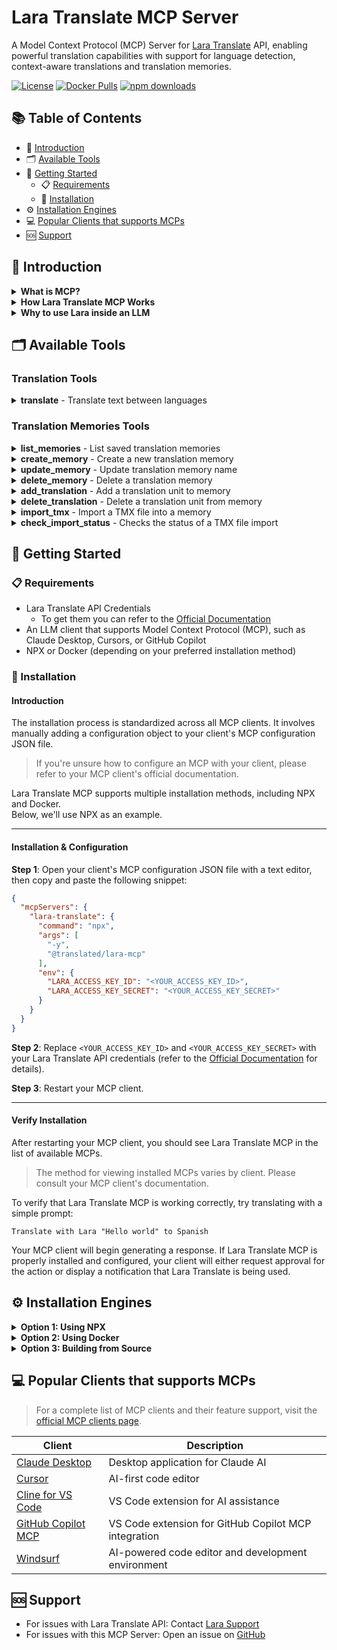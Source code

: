 # Lara Translate MCP Server

A Model Context Protocol (MCP) Server for [Lara Translate](https://laratranslate.com/translate) API, enabling powerful translation capabilities with support for language detection, context-aware translations and translation memories.

[![License](https://img.shields.io/github/license/translated/lara-mcp.svg)](https://github.com/translated/lara-mcp/blob/main/LICENSE)
[![Docker Pulls](https://img.shields.io/docker/pulls/translatednet/lara-mcp.svg)](https://hub.docker.com/r/translatednet/lara-mcp)
[![npm downloads](https://img.shields.io/npm/dm/@translated/lara-mcp.svg)](https://www.npmjs.com/package/@translated/lara-mcp)

## 📚 Table of Contents
- 📖 [Introduction](#-introduction)
- 🗂️ [Available Tools](#-available-tools)
- 🚀 [Getting Started](#-getting-started)
  - 📋 [Requirements](#-requirements)
  - 🔌 [Installation](#-installation)
- ⚙️ [Installation Engines](#-installation-engines)
- 💻 [Popular Clients that supports MCPs](#-popular-clients-that-supports-mcps-)
- 🆘 [Support](#-support)

## 📖 Introduction

<details>
<summary><strong>What is MCP?</strong></summary>

Model Context Protocol (MCP) is an open standardized communication protocol that enables AI applications to connect with external tools, data sources, and services. Think of MCP like a USB-C port for AI applications - just as USB-C provides a standardized way to connect devices to various peripherals, MCP provides a standardized way to connect AI models to different data sources and tools.

Lara Translate MCP Server enables AI applications to access Lara Translate's powerful translation capabilities through this standardized protocol.

> More info about Model Context Protocol on: https://modelcontextprotocol.io/
</details>

<details>
<summary><strong>How Lara Translate MCP Works</strong></summary>

Lara Translate MCP Server implements the Model Context Protocol to provide seamless translation capabilities to AI applications. The integration follows this flow:

1. **Connection Establishment**: When an MCP-compatible AI application starts, it connects to configured MCP servers, including the Lara Translate MCP Server
2. **Tool & Resource Discovery**: The AI application discovers available translation tools and resources provided by the Lara Translate MCP Server
3. **Request Processing**: When translation needs are identified:
   - The AI application formats a structured request with text to translate, language pairs, and optional context
   - The MCP server validates the request and transforms it into Lara Translate API calls
   - The request is securely sent to Lara Translate's API using your credentials
4. **Translation & Response**: Lara Translate processes the translation using advanced AI models
5. **Result Integration**: The translation results are returned to the AI application, which can then incorporate them into its response

This integration architecture allows AI applications to access professional-grade translations without implementing the API directly, while maintaining the security of your API credentials and offering flexibility to adjust translation parameters through natural language instructions.
</details>

<details>
<summary><strong>Why to use Lara inside an LLM</strong></summary>

Integrating Lara with LLMs creates a powerful synergy that significantly enhances translation quality for non-English languages.

#### Why General LLMs Fall Short in Translation
While large language models possess broad linguistic capabilities, they often lack the specialized expertise and up-to-date terminology required for accurate translations in specific domains and languages.

#### Lara’s Domain-Specific Advantage
Lara overcomes this limitation by leveraging Translation Language Models (T-LMs) trained on billions of professionally translated segments. These models provide domain-specific machine translation that captures cultural nuances and industry terminology that generic LLMs may miss. The result: translations that are contextually accurate and sound natural to native speakers.

#### Designed for Non-English Strength
Lara has a strong focus on non-English languages, addressing the performance gap found in models such as GPT-4. The dominance of English in datasets such as Common Crawl and Wikipedia results in lower quality output in other languages. Lara helps close this gap by providing higher quality understanding, generation, and restructuring in a multilingual context.

#### Faster, Smarter Multilingual Performance
By offloading complex translation tasks to specialized T-LMs, Lara reduces computational overhead and minimizes latency—a common issue for LLMs handling non-English input. Its architecture processes translations in parallel with the LLM, enabling for real-time, high-quality output without compromising speed or efficiency.

#### Cost-Efficient Translation at Scale
Lara also lowers the cost of using models like GPT-4 in non-English workflows. Since tokenization (and pricing) is optimized for English, using Lara allows translation to take place before hitting the LLM, meaning that only the translated English content is processed. This improves cost efficiency and supports competitive scalability for global enterprises.
</details>

## 🗂️ Available Tools

### Translation Tools

<details>
<summary><strong>translate</strong> - Translate text between languages</summary>

**Inputs**:
- `text` (array): An array of text blocks to translate, each with:
    - `text` (string): The text content
    - `translatable` (boolean): Whether this block should be translated
- `source` (optional string): Source language code (e.g., 'en-EN')
- `target` (string): Target language code (e.g., 'it-IT')
- `context` (optional string): Additional context to improve translation quality
- `instructions` (optional string[]): Instructions to adjust translation behavior
- `source_hint` (optional string): Guidance for language detection

**Returns**: Translated text blocks maintaining the original structure
</details>

### Translation Memories Tools

<details>

<summary><strong>list_memories</strong> - List saved translation memories</summary>

**Returns**: Array of memories and their details
</details>

<details>
<summary><strong>create_memory</strong> - Create a new translation memory</summary>

**Inputs**:
- `name` (string): Name of the new memory
- `external_id` (optional string): ID of the memory to import from MyMemory (e.g., 'ext_my_[MyMemory ID]')

**Returns**: Created memory data
</details>

<details>
<summary><strong>update_memory</strong> - Update translation memory name</summary>

**Inputs**:
- `id` (string): ID of the memory to update
- `name` (string): The new name for the memory

**Returns**: Updated memory data
</details>

<details>
<summary><strong>delete_memory</strong> - Delete a translation memory</summary>

**Inputs**:
- `id` (string): ID of the memory to delete

**Returns**: Deleted memory data
</details>

<details>
<summary><strong>add_translation</strong> - Add a translation unit to memory</summary>

**Inputs**:
- `id` (string | string[]): ID or IDs of memories where to add the translation unit
- `source` (string): Source language code
- `target` (string): Target language code
- `sentence` (string): The source sentence
- `translation` (string): The translated sentence
- `tuid` (optional string): Translation Unit unique identifier
- `sentence_before` (optional string): Context sentence before
- `sentence_after` (optional string): Context sentence after

**Returns**: Added translation details
</details>

<details>
<summary><strong>delete_translation</strong> - Delete a translation unit from memory</summary>

**Inputs**:
- `id` (string): ID of the memory
- `source` (string): Source language code
- `target` (string): Target language code
- `sentence` (string): The source sentence
- `translation` (string): The translated sentence
- `tuid` (optional string): Translation Unit unique identifier
- `sentence_before` (optional string): Context sentence before
- `sentence_after` (optional string): Context sentence after

**Returns**: Removed translation details
</details>

<details>
<summary><strong>import_tmx</strong> - Import a TMX file into a memory</summary>

**Inputs**:
- `id` (string): ID of the memory to update
- `tmx` (file path): The path of the TMX file to upload
- `gzip` (boolean): Indicates if the file is compressed (.gz)

**Returns**: Import details
</details>

<details>
<summary><strong>check_import_status</strong> - Checks the status of a TMX file import</summary>

**Inputs**:
- `id` (string): The ID of the import job

**Returns**: Import details
</details>

## 🚀 Getting Started

### 📋 Requirements

- Lara Translate API Credentials
    - To get them you can refer to the [Official Documentation](https://developers.laratranslate.com/docs/getting-started#step-3---configure-your-credentials)
- An LLM client that supports Model Context Protocol (MCP), such as Claude Desktop, Cursors, or GitHub Copilot
- NPX or Docker (depending on your preferred installation method)

### 🔌 Installation

#### Introduction
The installation process is standardized across all MCP clients. It involves manually adding a configuration object to your client's MCP configuration JSON file.
> If you're unsure how to configure an MCP with your client, please refer to your MCP client's official documentation.

Lara Translate MCP supports multiple installation methods, including NPX and Docker. \
Below, we'll use NPX as an example.

---

#### Installation & Configuration

**Step 1**: Open your client's MCP configuration JSON file with a text editor, then copy and paste the following snippet:

```json
{
  "mcpServers": {
    "lara-translate": {
      "command": "npx",
      "args": [
        "-y",
        "@translated/lara-mcp"
      ],
      "env": {
        "LARA_ACCESS_KEY_ID": "<YOUR_ACCESS_KEY_ID>",
        "LARA_ACCESS_KEY_SECRET": "<YOUR_ACCESS_KEY_SECRET>"
      }
    }
  }
}
```

**Step 2**: Replace `<YOUR_ACCESS_KEY_ID>` and `<YOUR_ACCESS_KEY_SECRET>` with your Lara Translate API credentials (refer to the [Official Documentation](https://developers.laratranslate.com/docs/getting-started#step-3---configure-your-credentials) for details).

**Step 3**: Restart your MCP client.

---

#### Verify Installation

After restarting your MCP client, you should see Lara Translate MCP in the list of available MCPs.
> The method for viewing installed MCPs varies by client. Please consult your MCP client's documentation.

To verify that Lara Translate MCP is working correctly, try translating with a simple prompt:
```text
Translate with Lara "Hello world" to Spanish
```

Your MCP client will begin generating a response. If Lara Translate MCP is properly installed and configured, your client will either request approval for the action or display a notification that Lara Translate is being used.

## ⚙️ Installation Engines

<details>
<summary><strong>Option 1: Using NPX</strong></summary>

This option requires Node.js to be installed on your system.

1. Add the following to your MCP configuration file:
```json
{
  "mcpServers": {
    "lara-translate": {
      "command": "npx",
      "args": ["-y", "@translated/lara-mcp"],
      "env": {
        "LARA_ACCESS_KEY_ID": "<YOUR_ACCESS_KEY_ID>",
        "LARA_ACCESS_KEY_SECRET": "<YOUR_ACCESS_KEY_SECRET>"
      }
    }
  }
}
```

2. Replace `<YOUR_ACCESS_KEY_ID>` and `<YOUR_ACCESS_KEY_SECRET>` with your actual Lara API credentials.
</details>

<details>
<summary><strong>Option 2: Using Docker</strong></summary>

This option requires Docker to be installed on your system.

1. Add the following to your MCP configuration file:
```json
{
  "mcpServers": {
    "lara-translate": {
      "command": "docker",
      "args": [
        "run",
        "-i",
        "--rm",
        "-e",
        "LARA_ACCESS_KEY_ID",
        "-e",
        "LARA_ACCESS_KEY_SECRET",
        "translatednet/lara-mcp:latest"
      ],
      "env": {
        "LARA_ACCESS_KEY_ID": "<YOUR_ACCESS_KEY_ID>",
        "LARA_ACCESS_KEY_SECRET": "<YOUR_ACCESS_KEY_SECRET>"
      }
    }
  }
}
```

2. Replace `<YOUR_ACCESS_KEY_ID>` and `<YOUR_ACCESS_KEY_SECRET>` with your actual Lara API credentials.
</details>

<details>
<summary><strong>Option 3: Building from Source</strong></summary>

#### Using Node.js

1. Clone the repository:
```bash
git clone https://github.com/translated/lara-mcp.git
cd lara-mcp
```

2. Install dependencies and build:
```bash
# Install dependencies
pnpm install

# Build
pnpm run build
```

3. Add the following to your MCP configuration file:
```json
{
  "mcpServers": {
    "lara-translate": {
      "command": "node",
      "args": ["<FULL_PATH_TO_PROJECT_FOLDER>/dist/index.js"],
      "env": {
        "LARA_ACCESS_KEY_ID": "<YOUR_ACCESS_KEY_ID>",
        "LARA_ACCESS_KEY_SECRET": "<YOUR_ACCESS_KEY_SECRET>"
      }
    }
  }
}
```
4. Replace:
   - `<FULL_PATH_TO_PROJECT_FOLDER>` with the absolute path to your project folder
   - `<YOUR_ACCESS_KEY_ID>` and `<YOUR_ACCESS_KEY_SECRET>` with your actual Lara API credentials.

#### Building a Docker Image

1. Clone the repository:
```bash
git clone https://github.com/translated/lara-mcp.git
cd lara-mcp
```

2. Build the Docker image:
```bash
docker build -t lara-mcp .
```

3. Add the following to your MCP configuration file:
```json
{
  "mcpServers": {
    "lara-translate": {
      "command": "docker",
      "args": [
        "run",
        "-i",
        "--rm",
        "-e",
        "LARA_ACCESS_KEY_ID",
        "-e",
        "LARA_ACCESS_KEY_SECRET",
        "lara-mcp"
      ],
      "env": {
        "LARA_ACCESS_KEY_ID": "<YOUR_ACCESS_KEY_ID>",
        "LARA_ACCESS_KEY_SECRET": "<YOUR_ACCESS_KEY_SECRET>"
      }
    }
  }
}
```

4. Replace `<YOUR_ACCESS_KEY_ID>` and `<YOUR_ACCESS_KEY_SECRET>` with your actual credentials.
</details>

## 💻 Popular Clients that supports MCPs 

> For a complete list of MCP clients and their feature support, visit the [official MCP clients page](https://modelcontextprotocol.io/clients).

| Client                                                                                                         | Description |
|----------------------------------------------------------------------------------------------------------------|-------------|
| [Claude Desktop](https://claude.ai/download)                                                                   | Desktop application for Claude AI |
| [Cursor](https://www.cursor.com/)                                                                              | AI-first code editor |
| [Cline for VS Code](https://github.com/cline/cline)                                                            | VS Code extension for AI assistance |
| [GitHub Copilot MCP](https://github.com/VikashLoomba/copilot-mcp)                                              | VS Code extension for GitHub Copilot MCP integration |
| [Windsurf](https://windsurf.com/editor)                                                                        | AI-powered code editor and development environment |

## 🆘 Support

- For issues with Lara Translate API: Contact [Lara Support](https://support.laratranslate.com)
- For issues with this MCP Server: Open an issue on [GitHub](https://github.com/translated/lara-mcp/issues)
